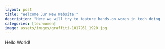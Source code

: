 ```yaml
---
layout: post
title: "Welcome Our New Website!"
description: "Here we will try to feature hands-on women in tech doing great things"
categories: [techwomen]
image: assets/images/graffiti-1017961_1920.jpg
---
```


Hello World!
